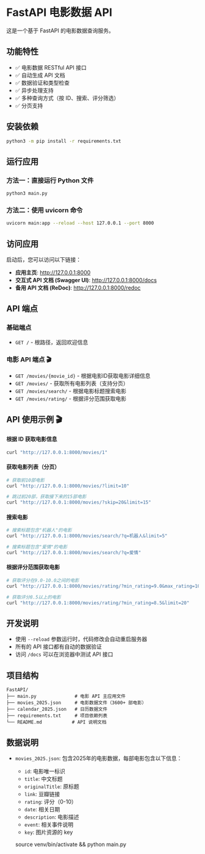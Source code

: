 # FastAPI 电影数据 API

这是一个基于 FastAPI 的电影数据查询服务。

## 功能特性

- ✅ 电影数据 RESTful API 接口
- ✅ 自动生成 API 文档
- ✅ 数据验证和类型检查
- ✅ 异步处理支持
- ✅ 多种查询方式（按 ID、搜索、评分筛选）
- ✅ 分页支持

## 安装依赖

```bash
python3 -m pip install -r requirements.txt
```

## 运行应用

### 方法一：直接运行 Python 文件
```bash
python3 main.py
```

### 方法二：使用 uvicorn 命令
```bash
uvicorn main:app --reload --host 127.0.0.1 --port 8000
```

## 访问应用

启动后，您可以访问以下链接：

- **应用主页**: http://127.0.0.1:8000
- **交互式 API 文档 (Swagger UI)**: http://127.0.0.1:8000/docs
- **备用 API 文档 (ReDoc)**: http://127.0.0.1:8000/redoc

## API 端点

### 基础端点
- `GET /` - 根路径，返回欢迎信息

### 电影 API 端点 🎬
- `GET /movies/{movie_id}` - 根据电影ID获取电影详细信息
- `GET /movies/` - 获取所有电影列表（支持分页）
- `GET /movies/search/` - 根据电影标题搜索电影
- `GET /movies/rating/` - 根据评分范围获取电影

## API 使用示例 🎬

#### 根据 ID 获取电影信息
```bash
curl "http://127.0.0.1:8000/movies/1"
```

#### 获取电影列表（分页）
```bash
# 获取前10部电影
curl "http://127.0.0.1:8000/movies/?limit=10"

# 跳过前20部，获取接下来的15部电影
curl "http://127.0.0.1:8000/movies/?skip=20&limit=15"
```

#### 搜索电影
```bash
# 搜索标题包含"机器人"的电影
curl "http://127.0.0.1:8000/movies/search/?q=机器人&limit=5"

# 搜索标题包含"爱情"的电影
curl "http://127.0.0.1:8000/movies/search/?q=爱情"
```

#### 根据评分范围获取电影
```bash
# 获取评分在9.0-10.0之间的电影
curl "http://127.0.0.1:8000/movies/rating/?min_rating=9.0&max_rating=10.0&limit=10"

# 获取评分8.5以上的电影
curl "http://127.0.0.1:8000/movies/rating/?min_rating=8.5&limit=20"
```

## 开发说明

- 使用 `--reload` 参数运行时，代码修改会自动重启服务器
- 所有的 API 接口都有自动的数据验证
- 访问 `/docs` 可以在浏览器中测试 API 接口

## 项目结构

```
FastAPI/
├── main.py              # 电影 API 主应用文件
├── movies_2025.json     # 电影数据文件（3600+ 部电影）
├── calendar_2025.json   # 日历数据文件
├── requirements.txt     # 项目依赖列表
└── README.md           # API 说明文档
```

## 数据说明

- `movies_2025.json`: 包含2025年的电影数据，每部电影包含以下信息：
  - `id`: 电影唯一标识
  - `title`: 中文标题
  - `originalTitle`: 原标题
  - `link`: 豆瓣链接
  - `rating`: 评分（0-10）
  - `date`: 相关日期
  - `description`: 电影描述
  - `event`: 相关事件说明 
  - `key`: 图片资源的 key

  source venv/bin/activate && python main.py